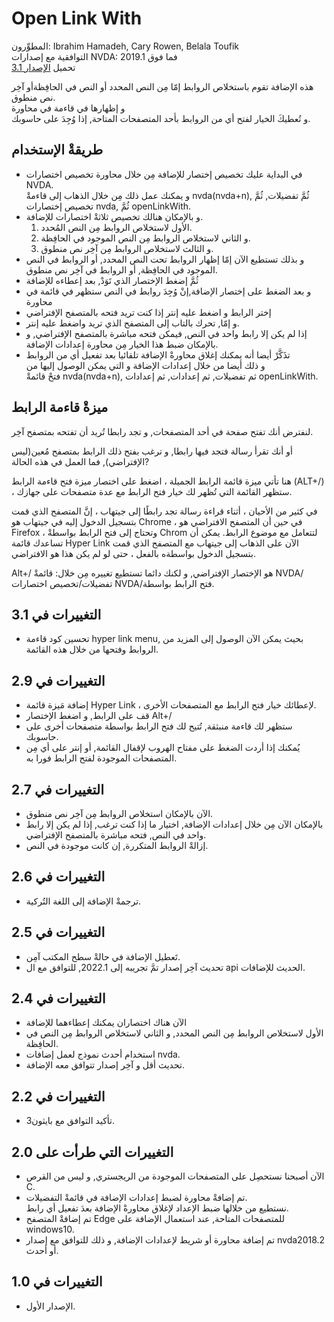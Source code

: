# Open Link With #

المطوِّرون: Ibrahim Hamadeh, Cary Rowen, Belala Toufik  
التوافقية مع إصدارات NVDA: 2019.1 فما فوق  
تحميل [الإصدار 3.1][1]  

هذه الإضافة تقوم باستخلاص الروابط إمّا مِن النص المحدد أو النص في الحافِظةأو آخِر نص منطوق.  
و إظهارها في قاءمة في محاورة  
و تُعطيكَ الخيار لفتح أي من الروابط بأحد المتصفحات المتاحة, إذا وُجِدَ على حاسوبك.   

## طريقةْ الإستخدام

*	في البداية عليك تخصيص إختصار للإضافة مِن خلال محاورة تخصيص اختصارات NVDA.  
و يمكنك عمل ذلك مِن خلال الذهاب إلى قاءمةْ nvda(nvda+n), ثُمَّ تفضيلات, ثُمَّ تخصيص إختصارات nvda, ثُمَّ openLinkWith.  
*	و بالإمكان هنالك تخصيص ثلاثةْ اختصارات للإضافة.  
	1.	الأول لاستخلاص الروابط مِن النص المُحدد.  
	2.	و الثاني لاستخلاص الروابط مِن النص الموجود في الحافِظة.  
	3.	و الثالث لاستخلاص الروابط مِن آخِر نص منطوق.
*	و بذلك تستطيع الآن إمّا إظهار الروابط تحت النص المحدد, أو الروابط في النص الموجود في الحافِظة, أو الروابط في آخِر نص منطوق.  
*	ثُمَّ إضغط الإختصار الذي تَوَدْ, بعد إعطاءه للإضافة  
*	و بعد الضغط على إختصار الإضافة,إنْ وُجِدَ روابط في النص ستظهر في قائمة في محاورة  
*	إختر الرابط و اضغط عليه إنتر إذا كنت تريد فتحه بالمتصفح الإفتراضي  
*	و إمّا, تحرك بالتاب إلى المتصفح الذي تريد واضغط عليه إنتر.  
*	إذا لم يكن إلا رابط واحد في النص, فيمكن فتحه مباشرة بالمتصفح الإفتراضي, و بالإمكان ضبط هذا الخيار مِن محاورة إعدادات الإضافة.  
*	تذَكَّرْ أيضا أنه يمكنك إغلاق محاورةْ الإضافة تلقائيا بعد تفعيل أي من الروابط  
و ذلك أيضا من خلال إعدادات الإضافة و التي يمكن الوصول إليها من  
فتحْ قائمةْ nvda(nvda+n), ثم تفضيلات, ثم إعدادات, ثم إعدادات openLinkWith.  

## ميزةْ قاءمة الرابط

لنفترض أنك تفتح صفحة  في أحد المتصفحات, و تجد رابطا تُريد أن تفتحه بمتصفح آخِر.

أو أنك تقرأ رسالة فتجد فيها رابطا, و ترغب بفتح ذلك الرابط بمتصفح مُعين(ليس الإفتراضي), فما العمل في هذه الحالة?

هنا تأتي ميزة قائمة الرابط الجميلة ، اضغط على اختصار ميزة فتح قاءمة الرابط (ALT+/) ، ستظهر القائمة التي تُظهر لك خيار فتح الرابط مع عدة متصفحات على جهازك.

في كثير من الأحيان ، أثناء قراءة رسالة تجد رابطًا إلى جيتهاب ، إنَّ المتصفح الذي قمت بتسجيل الدخول إليه في جيتهاب هو Chrome ، في حين أن المتصفح الافتراضي هو Firefox ، وتحتاج إلى فتح الرابط بواسطةْ Chrom لتتعامل مع موضوع الرابط. يمكن أن تساعدك قائمة Hyper Link الآن على الذهاب إلى جيتهاب مع المتصفح الذي قمت بتسجيل الدخول بواسطةه بالفعل ، حتى لو لم يكن هذا هو الافتراضي.

Alt+/ هو الإختصار الإفتراضي, و لكنك دائما تستطيع تغييره مِن خلال: قائمةْ NVDA/تفضيلات/تخصيص اختصارات NVDA/فتح الرابط بواسطة.

## التغييرات في 3.1 ##

*	تحسين كود قاءمة hyper link menu, بحيث يمكن الآن الوصول إلى المزيد من الروابط وفتحها من خلال هذه القائمة.

## التغييرات في 2.9 ##

*	إضافة مَيزة قائمة Hyper Link ، لإعطائك خيار فتح الرابط مع المتصفحات الأخرى.
*	قف على الرابط, و اضغط الإختصار Alt+/
*	ستظهر لك قاءمة منبثقة, تُتيح لك فتح الرابط بواسطة متصفحات أخرى على حاسوبك.
*	يُمكنك إذا أردت الضغط على مفتاح الهروب لإقفال القائمة, أو إنتر على أي مِن المتصفحات الموجودة لفتح الرابط فورا به.

## التغييرات في  2.7 ##

*	الآن بالإمكان استخلاص الروابط مِن آخِر نص منطوق.  
*	بالإمكان الآن مِن خلال إعدادات الإضافة, اختيار ما إذا كنت ترغب, إذا لم يكن إلا رابط واحد في النص, فتحه مباشرة بالمتصفح الإفتراضي.  
*	 إزالةْ الروابط المتكررة, إن كانت موجودة في النص.  

## التغييرات في  2.6 ##

*	ترجمةْ الإضافة إلى اللغة التُركية.

## التغييرات في  2.5 ##

*	تَعطيل الإضافة في حالةْ سطح المكتب آمِن.
*	تحديث آخِر إصدار تمَّ تجريبه إلى 2022.1, للتوافق مع ال api الحديث للإضافات.

## التغييرات في  2.4 ##

*	الآن هناك اختصاران يمكنك إعطاءهما للإضافة  
*	الأول لاستخلاص الروابط مِن النص المحدد, و الثاني لاستخلاص الروابط مِن النص في الحافِظة.  
*	استخدام أحدث نموذج لعمل إضافات nvda.  
*	تحديث أقل و آخِر إصدار تتوافق معه الإضافة.  

## التغييرات في  2.2 ##
*	تأكيد التوافق مع بايثون3.  

## التغييرات التي طرأت على  2.0 ##

*	الآن أصبحنا نستحصِل على المتصفحات الموجودة من الريجستري, و ليس من القرص C.  
*	تم إضافةْ محاورة لضبط إعدادات الإضافة في قائمةْ التفضيلات.  
نستطيع من خلالها ضبط الإعداد لإغلاق محاورةْ الإضافة بعدَ تفعيل أي رابط.  
*	تم إضافةْ المتصفح Edge للمتصفحات المتاحة, عند استعمال الإضافة على windows10.  
*	تم إضافة محاورة أو شريط لإعدادات الإضافة, و ذلك للتوافق مع إصدار nvda2018.2 أو أحدث.  

## التغييرات في 1.0 ##

*	الإصدار الأول.  

[1]: https://github.com/ibrahim-s/openLinkWith/releases/download/3.1/openLinkWith-3.1.nvda-addon

